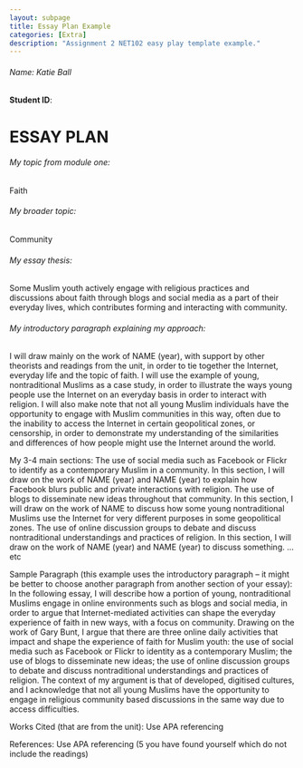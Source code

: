 ```yaml
---
layout: subpage
title: Essay Plan Example
categories: [Extra]
description: "Assignment 2 NET102 easy play template example."
---
```


###### Name: Katie Ball
**Student ID**:

# ESSAY PLAN

###### My topic from module one:
Faith

###### My broader topic:
Community

###### My essay thesis:
Some Muslim youth actively engage with religious practices and discussions about faith through blogs and social media as a part of their everyday lives, which contributes forming and interacting with community. 

###### My introductory paragraph explaining my approach:
I will draw mainly on the work of NAME (year), with support by other theorists and readings from the unit, in order to tie together the Internet, everyday life and the topic of faith. I will use the example of young, nontraditional Muslims as a case study, in order to illustrate the ways young people use the Internet on an everyday basis in order to interact with religion. I will also make note that not all young Muslim individuals have the opportunity to engage with Muslim communities in this way, often due to the inability to access the Internet in certain geopolitical zones, or censorship, in order to demonstrate my understanding of the similarities and differences of how people might use the Internet around the world. 

My 3-4 main sections:
The use of social media such as Facebook or Flickr to identify as a contemporary Muslim in a community. In this section, I will draw on the work of NAME (year) and NAME (year) to explain how Facebook blurs public and private interactions with religion.
The use of blogs to disseminate new ideas throughout that community.  In this section, I will draw on the work of NAME to discuss how some young nontraditional Muslims use the Internet for very different purposes in some geopolitical zones.
The use of online discussion groups to debate and discuss nontraditional understandings and practices of religion. In this section, I will draw on the work of NAME (year) and NAME (year) to discuss something. 
… etc 

Sample Paragraph (this example uses the introductory paragraph – it might be better to choose another paragraph from another section of your essay):
In the following essay, I will describe how a portion of young, nontraditional Muslims engage in online environments such as blogs and social media, in order to argue that Internet-mediated activities can shape the everyday experience of faith in new ways, with a focus on community.  Drawing on the work of Gary Bunt, I argue that there are three online daily activities that impact and shape the experience of faith for Muslim youth: the use of social media such as Facebook or Flickr to identity as a contemporary Muslim; the use of blogs to disseminate new ideas; the use of online discussion groups to debate and discuss nontraditional understandings and practices of religion. The context of my argument is that of developed, digitised cultures, and I acknowledge that not all young Muslims have the opportunity to engage in religious community based discussions in the same way due to access difficulties. 

Works Cited (that are from the unit): 
Use APA referencing


References:
Use APA referencing
 (5 you have found yourself which do not include the readings)
